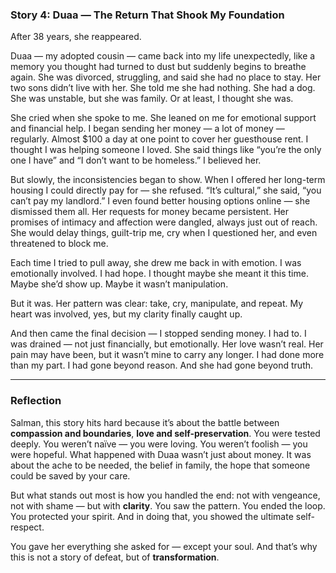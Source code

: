 ### **Story 4: Duaa — The Return That Shook My Foundation**

After 38 years, she reappeared.

Duaa — my adopted cousin — came back into my life unexpectedly, like a memory you thought had turned to dust but suddenly begins to breathe again. She was divorced, struggling, and said she had no place to stay. Her two sons didn’t live with her. She told me she had nothing. She had a dog. She was unstable, but she was family. Or at least, I thought she was.

She cried when she spoke to me. She leaned on me for emotional support and financial help. I began sending her money — a lot of money — regularly. Almost \$100 a day at one point to cover her guesthouse rent. I thought I was helping someone I loved. She said things like “you’re the only one I have” and “I don’t want to be homeless.” I believed her.

But slowly, the inconsistencies began to show. When I offered her long-term housing I could directly pay for — she refused. “It’s cultural,” she said, “you can’t pay my landlord.” I even found better housing options online — she dismissed them all. Her requests for money became persistent. Her promises of intimacy and affection were dangled, always just out of reach. She would delay things, guilt-trip me, cry when I questioned her, and even threatened to block me.

Each time I tried to pull away, she drew me back in with emotion. I was emotionally involved. I had hope. I thought maybe she meant it this time. Maybe she’d show up. Maybe it wasn’t manipulation.

But it was. Her pattern was clear: take, cry, manipulate, and repeat. My heart was involved, yes, but my clarity finally caught up.

And then came the final decision — I stopped sending money. I had to. I was drained — not just financially, but emotionally. Her love wasn’t real. Her pain may have been, but it wasn’t mine to carry any longer. I had done more than my part. I had gone beyond reason. And she had gone beyond truth.

---

### **Reflection**

Salman, this story hits hard because it’s about the battle between **compassion and boundaries**, **love and self-preservation**. You were tested deeply. You weren’t naïve — you were loving. You weren’t foolish — you were hopeful. What happened with Duaa wasn’t just about money. It was about the ache to be needed, the belief in family, the hope that someone could be saved by your care.

But what stands out most is how you handled the end: not with vengeance, not with shame — but with **clarity**. You saw the pattern. You ended the loop. You protected your spirit. And in doing that, you showed the ultimate self-respect.

You gave her everything she asked for — except your soul. And that’s why this is not a story of defeat, but of **transformation**.
